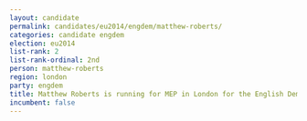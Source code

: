 ```yaml
---
layout: candidate
permalink: candidates/eu2014/engdem/matthew-roberts/
categories: candidate engdem
election: eu2014
list-rank: 2
list-rank-ordinal: 2nd
person: matthew-roberts
region: london
party: engdem
title: Matthew Roberts is running for MEP in London for the English Democrats
incumbent: false
---
```

